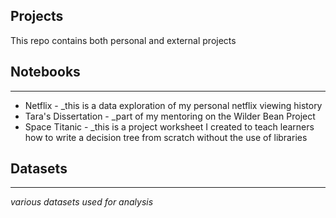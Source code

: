 Projects   
---

This repo contains both personal and external projects 

## Notebooks  
---
* Netflix - _this is a data exploration of my personal netflix viewing history  
* Tara's Dissertation - _part of my mentoring on the Wilder Bean Project 
* Space Titanic - _this is a project worksheet I created to teach learners how to write a decision tree from scratch without the use of libraries 

## Datasets  
---
_various datasets used for analysis_  
